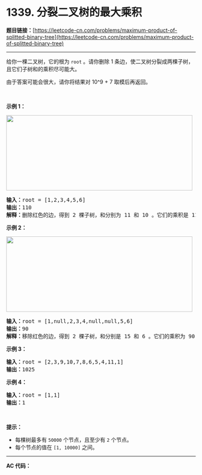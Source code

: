 # 1339. 分裂二叉树的最大乘积

**题目链接：**[https://leetcode-cn.com/problems/maximum-product-of-splitted-binary-tree](https://leetcode-cn.com/problems/maximum-product-of-splitted-binary-tree)

---

<div class="content__1Y2H">
 <div class="notranslate">
  <p>给你一棵二叉树，它的根为&nbsp;<code>root</code> 。请你删除 1 条边，使二叉树分裂成两棵子树，且它们子树和的乘积尽可能大。</p> 
  <p>由于答案可能会很大，请你将结果对 10^9 + 7 取模后再返回。</p> 
  <p>&nbsp;</p> 
  <p><strong>示例 1：</strong></p> 
  <p><strong><img style="height: 200px; width: 495px;" src="https://assets.leetcode-cn.com/aliyun-lc-upload/uploads/2020/02/02/sample_1_1699.png" alt=""></strong></p> 
  <pre class="language-text"><strong>输入：</strong>root = [1,2,3,4,5,6]
<strong>输出：</strong>110
<strong>解释：</strong>删除红色的边，得到 2 棵子树，和分别为 11 和 10 。它们的乘积是 110 （11*10）
</pre> 
  <p><strong>示例 2：</strong></p> 
  <p><img style="height: 200px; width: 495px;" src="https://assets.leetcode-cn.com/aliyun-lc-upload/uploads/2020/02/02/sample_2_1699.png" alt=""></p> 
  <pre class="language-text"><strong>输入：</strong>root = [1,null,2,3,4,null,null,5,6]
<strong>输出：</strong>90
<strong>解释：</strong>移除红色的边，得到 2 棵子树，和分别是 15 和 6 。它们的乘积为 90 （15*6）
</pre> 
  <p><strong>示例 3：</strong></p> 
  <pre class="language-text"><strong>输入：</strong>root = [2,3,9,10,7,8,6,5,4,11,1]
<strong>输出：</strong>1025
</pre> 
  <p><strong>示例 4：</strong></p> 
  <pre class="language-text"><strong>输入：</strong>root = [1,1]
<strong>输出：</strong>1
</pre> 
  <p>&nbsp;</p> 
  <p><strong>提示：</strong></p> 
  <ul> 
   <li>每棵树最多有&nbsp;<code>50000</code>&nbsp;个节点，且至少有&nbsp;<code>2</code>&nbsp;个节点。</li> 
   <li>每个节点的值在&nbsp;<code>[1, 10000]</code>&nbsp;之间。</li> 
  </ul> 
 </div>
</div>

---

**AC 代码：**

```java

```